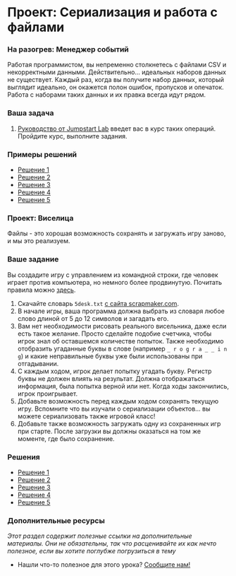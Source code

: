 # Проект: Сериализация и работа с файлами

### На разогрев: Менеджер событий

Работая программистом, вы непременно столкнетесь с файлами CSV и некорректными данными. Действительно... идеальных наборов данных не существует. Каждый раз, когда вы получите набор данных, который выглядит идеально, он окажется полон ошибок, пропусков и опечаток. Работа с наборами таких данных и их правка всегда идут рядом.

### Ваша задача

1. [Руководство от Jumpstart Lab](http://tutorials.jumpstartlab.com/projects/eventmanager.html) введет вас в курс таких операций. Пройдите курс, выполните задания.

### Примеры решений

* [Решение 1](https://github.com/Jberczel/odin-projects/tree/master/event_manager)
* [Решение 2](https://github.com/donaldali/odin-ruby/tree/master/project_serialization/event_manager)
* [Решение 3](https://github.com/imousterian/OdinProject/tree/master/Project2_4_Ruby_FileIO/event_manager)
* [Решение 4](https://github.com/tim5046/projectOdin/tree/master/FilesAndSerialization/event_manager)
* [Решение 5](https://github.com/thomasjnoe/jumpstartlab-event-manager)


### Проект: Виселица

Файлы - это хорошая возможность сохранять и загружать игру заново, и мы это реализуем.

### Ваше задание

Вы создадите игру с управлением из командной строки, где человек играет против компьютера, но немного более продвинутую. Почитать правила можно [здесь](https://ru.wikipedia.org/wiki/Виселица_(игра)).

1. Скачайте словарь `5desk.txt` [с сайта scrapmaker.com](http://scrapmaker.com/view/twelve-dicts/5desk.txt).
2. В начале игры, ваша программа должна выбрать из словаря любое слово длиной от 5 до 12 символов и загадать его.
3. Вам нет необходимости рисовать реального висельника, даже если есть такое желание. Просто сделайте подобие счетчика, чтобы игрок знал об оставшемся количестве попыток. Также необходимо отобразить угаданные буквы в слове (например `_ r o g r a _ _ i n g`) и какие неправильные буквы уже были использованы при отгадывании.
2. С каждым ходом, игрок делает попытку угадать букву. Регистр буквы не должен влиять на результат. Должна отображаться информация, была попытка верной или нет. Когда ходы закончились, игрок проигрывает.
3. Добавьте возможность перед каждым ходом сохранять текущую игру. Вспомните что вы изучали о сериализации объектов... вы можете сериализовать также игровой класс!
4. Добавьте также возможность загружать одну из сохраненных игр при старте. После загрузки вы должны оказаться на том же моменте, где было сохранение.

### Решения

* [Решение 1](https://github.com/ll14m4n/the-odin-project/tree/master/3_Ruby_hangman)
* [Решение 2](https://github.com/Jberczel/odin-projects/tree/master/hangman)
* [Решение 3](https://github.com/krzoldakowski/theodinproject/tree/master/hangman_fileio)
* [Решение 4](https://github.com/jayrobin/hangman)
* [Решение 5](https://github.com/donaldali/odin-ruby/tree/master/project_serialization/hangman)


### Дополнительные ресурсы

*Этот раздел содержит полезные ссылки на дополнительные материалы. Они не обязательны, так что расценивайте их как нечто полезное, если вы хотите поглубже погрузиться в тему*

* Нашли что-то полезное для этого урока? [Сообщите нам!](mailto:frey@list.ru)